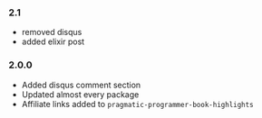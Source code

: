 ### 2.1

- removed disqus
- added elixir post

### 2.0.0

- Added disqus comment section
- Updated almost every package
- Affiliate links added to `pragmatic-programmer-book-highlights`
